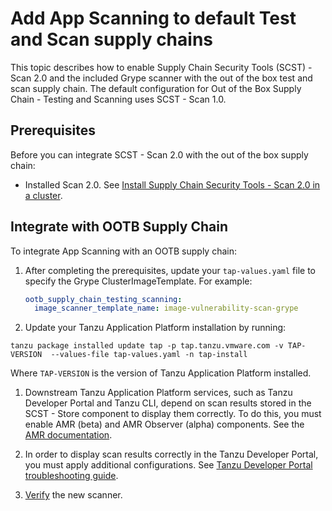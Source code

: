 # Add App Scanning to default Test and Scan supply chains

This topic describes how to enable Supply Chain Security Tools (SCST) - Scan 2.0
and the included Grype scanner with the out of the box test and scan supply
chain. The default configuration for Out of the Box Supply Chain - Testing and
Scanning uses SCST - Scan 1.0. 

## <a id="prerequisites"></a> Prerequisites

Before you can integrate SCST - Scan 2.0 with the out of the box supply chain:

- Installed Scan 2.0. See [Install Supply Chain Security Tools - Scan 2.0 in a cluster](./install-app-scanning.hbs.md).

## <a id="integration-supply-chain"></a> Integrate with OOTB Supply Chain

To integrate App Scanning with an OOTB supply chain:

1. After completing the prerequisites, update your `tap-values.yaml` file to specify the Grype ClusterImageTemplate. For example:

    ```yaml
    ootb_supply_chain_testing_scanning:
      image_scanner_template_name: image-vulnerability-scan-grype
    ```

1. Update your Tanzu Application Platform installation by running:

  ```console
  tanzu package installed update tap -p tap.tanzu.vmware.com -v TAP-VERSION  --values-file tap-values.yaml -n tap-install
  ```

  Where `TAP-VERSION` is the version of Tanzu Application Platform installed.

1. Downstream Tanzu Application Platform services, such as Tanzu Developer Portal and Tanzu CLI, depend on scan results stored in the SCST - Store component to display them correctly. To do this, you must enable AMR (beta) and AMR Observer (alpha) components. See the [AMR documentation](../scst-store/amr/install-amr-observer.hbs.md).

2. In order to display scan results correctly in the Tanzu Developer Portal, you must apply additional configurations. See [Tanzu Developer Portal troubleshooting guide](../tap-gui/troubleshooting.hbs.md#supporting-imagevulnerabilityscans).

3. [Verify](./verify-app-scanning-supply-chain.hbs.md) the new scanner.
